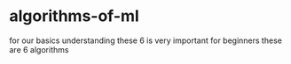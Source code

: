 # algorithms-of-ml
for our basics understanding these 6 is very important for beginners these are 6 algorithms 
